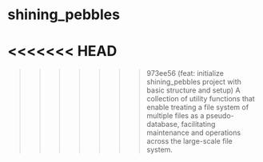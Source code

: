 # shining_pebbles
<<<<<<< HEAD
=======

>>>>>>> 973ee56 (feat: initialize shining_pebbles project with basic structure and setup)
A collection of utility functions that enable treating a file system of multiple files as a pseudo-database, facilitating maintenance and operations across the large-scale file system.
